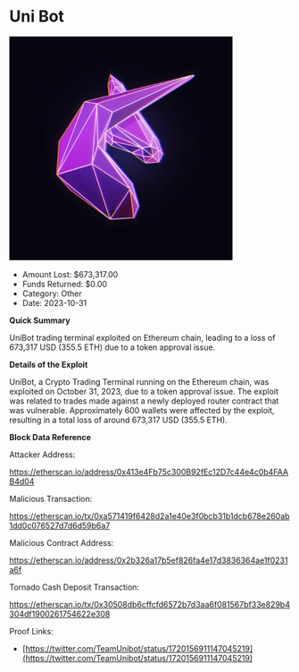 # Uni Bot
![Uni Bot](/rektimages/Uni-Bot-Exploit.png)
- Amount Lost: $673,317.00
- Funds Returned: $0.00
- Category: Other
- Date: 2023-10-31

**Quick Summary**

UniBot trading terminal exploited on Ethereum chain, leading to a loss of 673,317 USD (355.5 ETH) due to a token approval issue.

  


 **Details of the Exploit**

UniBot, a Crypto Trading Terminal running on the Ethereum chain, was exploited on October 31, 2023, due to a token approval issue. The exploit was related to trades made against a newly deployed router contract that was vulnerable. Approximately 600 wallets were affected by the exploit, resulting in a total loss of around 673,317 USD (355.5 ETH).

  


 **Block Data Reference**

Attacker Address:

https://etherscan.io/address/0x413e4Fb75c300B92fEc12D7c44e4c0b4FAAB4d04

  


Malicious Transaction:

https://etherscan.io/tx/0xa571419f6428d2a1e40e3f0bcb31b1dcb678e260ab1dd0c076527d7d6d59b6a7

  


Malicious Contract Address:

https://etherscan.io/address/0x2b326a17b5ef826fa4e17d3836364ae1f0231a6f

  


Tornado Cash Deposit Transaction:

https://etherscan.io/tx/0x30508db6cffcfd6572b7d3aa6f081567bf33e829b4304df1900261754622e308


Proof Links:
- [https://twitter.com/TeamUnibot/status/1720156911147045219](https://twitter.com/TeamUnibot/status/1720156911147045219)



